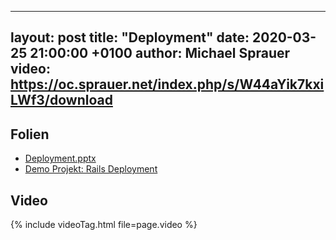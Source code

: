 
---
layout: post
title:  "Deployment"
date:   2020-03-25 21:00:00 +0100
author: Michael Sprauer
video:  https://oc.sprauer.net/index.php/s/W44aYik7kxiLWf3/download 
---

## Folien
   * [Deployment.pptx](Deployment.pptx)
   * [Demo Projekt: Rails Deployment](https://github.com/DHBW-KA/rails-on-k8s)

## Video
{% include videoTag.html file=page.video %}
 
